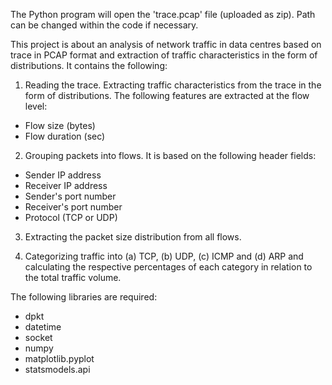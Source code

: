 The Python program will open the 'trace.pcap' file (uploaded as zip). Path can be changed within the code if necessary.

This project is about an analysis of network traffic in data centres based on trace in PCAP format and extraction of traffic characteristics in the form of distributions. It contains the following:

1. Reading the trace. Extracting traffic characteristics from the trace in the form of distributions. The following features are extracted at the flow level:
- Flow size (bytes)
- Flow duration (sec)

2. Grouping packets into flows. It is based on the following header fields:
- Sender IP address
- Receiver IP address
- Sender's port number
- Receiver's port number
- Protocol (TCP or UDP)

3. Extracting the packet size distribution from all flows.

4. Categorizing traffic into (a) TCP, (b) UDP, (c) ICMP and (d) ARP and calculating the respective percentages of each category in relation to the total traffic volume.


The following libraries are required:
- dpkt
- datetime
- socket
- numpy
- matplotlib.pyplot
- statsmodels.api
